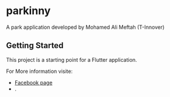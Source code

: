 # parkinny

A park application developed by Mohamed Ali Meftah (T-Innover)

## Getting Started

This project is a starting point for a Flutter application.

For More information visite:

- [Facebook page](https://www.facebook.com/Parkinny.TN)
- .
